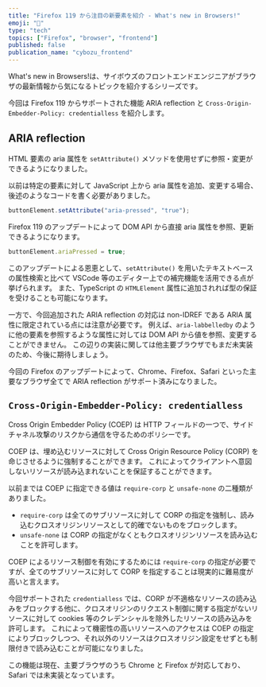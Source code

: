 ```yaml
---
title: "Firefox 119 から注目の新要素を紹介 - What's new in Browsers!"
emoji: "🍁"
type: "tech"
topics: ["Firefox", "browser", "frontend"]
published: false
publication_name: "cybozu_frontend"
---
```


What's new in Browsers!は、サイボウズのフロントエンドエンジニアがブラウザの最新情報から気になるトピックを紹介するシリーズです。

今回は Firefox 119 からサポートされた機能 ARIA reflection と `Cross-Origin-Embedder-Policy: credentialless` を紹介します。

## ARIA reflection

HTML 要素の aria 属性を `setAttribute()` メソッドを使用せずに参照・変更ができるようになりました。

以前は特定の要素に対して JavaScript 上から aria 属性を追加、変更する場合、後述のようなコードを書く必要がありました。

```js
buttonElement.setAttribute("aria-pressed", "true");
```

Firefox 119 のアップデートによって DOM API から直接 aria 属性を参照、更新できるようになります。

```js
buttonElement.ariaPressed = true;
```

このアップデートによる恩恵として、`setAttribute()` を用いたテキストベースの属性検索と比べて VSCode 等のエディター上での補完機能を活用できる点が挙げられます。
また、TypeScript の `HTMLElement` 属性に追加されれば型の保証を受けることも可能になります。

一方で、今回追加された ARIA reflection の対応は non-IDREF である ARIA 属性に限定されている点には注意が必要です。
例えば、`aria-labbelledby` のように他の要素を参照するような属性に対しては DOM API から値を参照、変更することができません。
この辺りの実装に関しては他主要ブラウザでもまだ未実装のため、今後に期待しましょう。

今回の Firefox のアップデートによって、Chrome、Firefox、Safari といった主要なブラウザ全てで ARIA reflection がサポート済みになりました。

## `Cross-Origin-Embedder-Policy: credentialless`

Cross Origin Embedder Policy (COEP) は HTTP フィールドの一つで、サイドチャネル攻撃のリスクから通信を守るためのポリシーです。

COEP は、埋め込むリソースに対して Cross Origin Resource Policy (CORP) を命じさせるように強制することができます。
これによってクライアントへ意図しないリソースが読み込まれないことを保証することができます。

以前までは COEP に指定できる値は `require-corp` と `unsafe-none` の二種類がありました。

- `require-corp` は全てのサブリソースに対して CORP の指定を強制し、読み込むクロスオリジンリソースとして的確でないものをブロックします。
- `unsafe-none` は CORP の指定がなくともクロスオリジンリソースを読み込むことを許可します。

COEP によるリソース制御を有効にするためには `require-corp` の指定が必要ですが、全てのサブリソースに対して CORP を指定することは現実的に難易度が高いと言えます。

今回サポートされた `credentialless` では、CORP が不適格なリソースの読み込みをブロックする他に、クロスオリジンのリクエスト制御に関する指定がないリソースに対して cookies 等のクレデンシャルを除外したリソースの読み込みを許可します。
これによって機密性の高いリソースへのアクセスは COEP の指定によりブロックしつつ、それ以外のリソースはクロスオリジン設定をせずとも制限付きで読み込むことが可能になりました。

この機能は現在、主要ブラウザのうち Chrome と Firefox が対応しており、Safari では未実装となっています。
